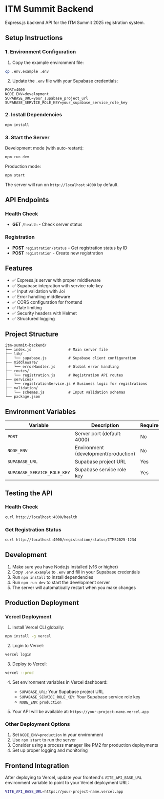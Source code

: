 # ITM Summit Backend

Express.js backend API for the ITM Summit 2025 registration system.

## Setup Instructions

### 1. Environment Configuration

1. Copy the example environment file:

```bash
cp .env.example .env
```

2. Update the `.env` file with your Supabase credentials:

```env
PORT=4000
NODE_ENV=development
SUPABASE_URL=your_supabase_project_url
SUPABASE_SERVICE_ROLE_KEY=your_supabase_service_role_key
```

### 2. Install Dependencies

```bash
npm install
```

### 3. Start the Server

Development mode (with auto-restart):

```bash
npm run dev
```

Production mode:

```bash
npm start
```

The server will run on `http://localhost:4000` by default.

## API Endpoints

### Health Check

- **GET** `/health` - Check server status

### Registration

- **POST** `registration/status` - Get registration status by ID
- **POST** `registration` - Create new registration

## Features

- ✅ Express.js server with proper middleware
- ✅ Supabase integration with service role key
- ✅ Input validation with Joi
- ✅ Error handling middleware
- ✅ CORS configuration for frontend
- ✅ Rate limiting
- ✅ Security headers with Helmet
- ✅ Structured logging

## Project Structure

```
itm-summit-backend/
├── index.js                 # Main server file
├── lib/
│   └── supabase.js          # Supabase client configuration
├── middleware/
│   └── errorHandler.js      # Global error handling
├── routes/
│   └── registration.js      # Registration API routes
├── services/
│   └── registrationService.js # Business logic for registrations
├── validation/
│   └── schemas.js           # Input validation schemas
└── package.json
```

## Environment Variables

| Variable                    | Description                          | Required |
| --------------------------- | ------------------------------------ | -------- |
| `PORT`                      | Server port (default: 4000)          | No       |
| `NODE_ENV`                  | Environment (development/production) | No       |
| `SUPABASE_URL`              | Supabase project URL                 | Yes      |
| `SUPABASE_SERVICE_ROLE_KEY` | Supabase service role key            | Yes      |

## Testing the API

### Health Check

```bash
curl http://localhost:4000/health
```

### Get Registration Status

```bash
curl http://localhost:4000/registration/status/ITMS2025-1234
```

## Development

1. Make sure you have Node.js installed (v16 or higher)
2. Copy `.env.example` to `.env` and fill in your Supabase credentials
3. Run `npm install` to install dependencies
4. Run `npm run dev` to start the development server
5. The server will automatically restart when you make changes

## Production Deployment

### Vercel Deployment

1. Install Vercel CLI globally:

```bash
npm install -g vercel
```

2. Login to Vercel:

```bash
vercel login
```

3. Deploy to Vercel:

```bash
vercel --prod
```

4. Set environment variables in Vercel dashboard:

   - `SUPABASE_URL`: Your Supabase project URL
   - `SUPABASE_SERVICE_ROLE_KEY`: Your Supabase service role key
   - `NODE_ENV`: `production`

5. Your API will be available at: `https://your-project-name.vercel.app`

### Other Deployment Options

1. Set `NODE_ENV=production` in your environment
2. Use `npm start` to run the server
3. Consider using a process manager like PM2 for production deployments
4. Set up proper logging and monitoring

## Frontend Integration

After deploying to Vercel, update your frontend's `VITE_API_BASE_URL` environment variable to point to your Vercel deployment URL:

```bash
VITE_API_BASE_URL=https://your-project-name.vercel.app
```
